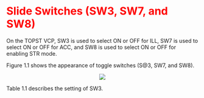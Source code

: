 <h1 style="color:red">
  Slide Switches (SW3, SW7, and SW8)
</h1>


On the TOPST VCP, SW3 is used to select ON or OFF for ILL, SW7 is used to select ON or OFF for ACC, and SW8 is used to select ON or OFF for enabling STR mode.  

Figure 1.1 shows the appearance of toggle switches (S@3, SW7, and SW8).
<p align="center"><img src="https://github.com/Topst-Dev/Documentation/assets/161264431/4967618f-fa85-440a-8e76-051df41f1a97"></p>

Table 1.1 describes the setting of SW3.
